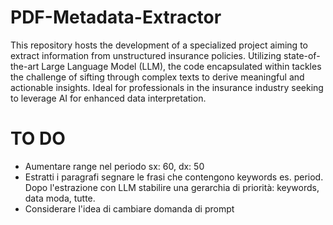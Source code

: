 # PDF-Metadata-Extractor
This repository hosts the development of a specialized project aiming to extract information from unstructured insurance policies. Utilizing state-of-the-art Large Language Model (LLM), the code encapsulated within tackles the challenge of sifting through complex texts to derive meaningful and actionable insights. Ideal for professionals in the insurance industry seeking to leverage AI for enhanced data interpretation.


# TO DO
- Aumentare range nel periodo sx: 60, dx: 50
- Estratti i paragrafi segnare le frasi che contengono keywords es. period. Dopo l'estrazione con LLM stabilire una gerarchia di priorità: keywords, data moda, tutte.
- Considerare l'idea di cambiare domanda di prompt
